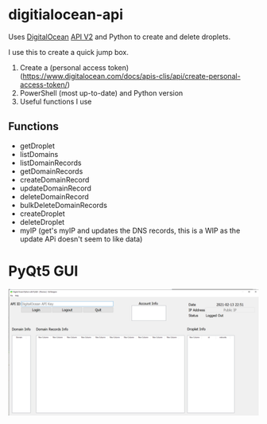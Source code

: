# digitialocean-api

Uses [DigitalOcean](https://digitalocean.com) [API V2](https://developers.digitalocean.com/documentation/v2/) and Python to create and delete droplets.

I use this to create a quick jump box.

1. Create a (personal access token)(https://www.digitalocean.com/docs/apis-clis/api/create-personal-access-token/)
2. PowerShell (most up-to-date) and Python version
3. Useful functions I use

## Functions

- getDroplet
- listDomains
- listDomainRecords
- getDomainRecords
- createDomainRecord
- updateDomainRecord
- deleteDomainRecord
- bulkDeleteDomainRecords
- createDroplet
- deleteDroplet
- myIP (get's myIP and updates the DNS records, this is a WIP as the update APi doesn't seem to like data)

# PyQt5 GUI

![](pyqt5\pyqt5.png)
